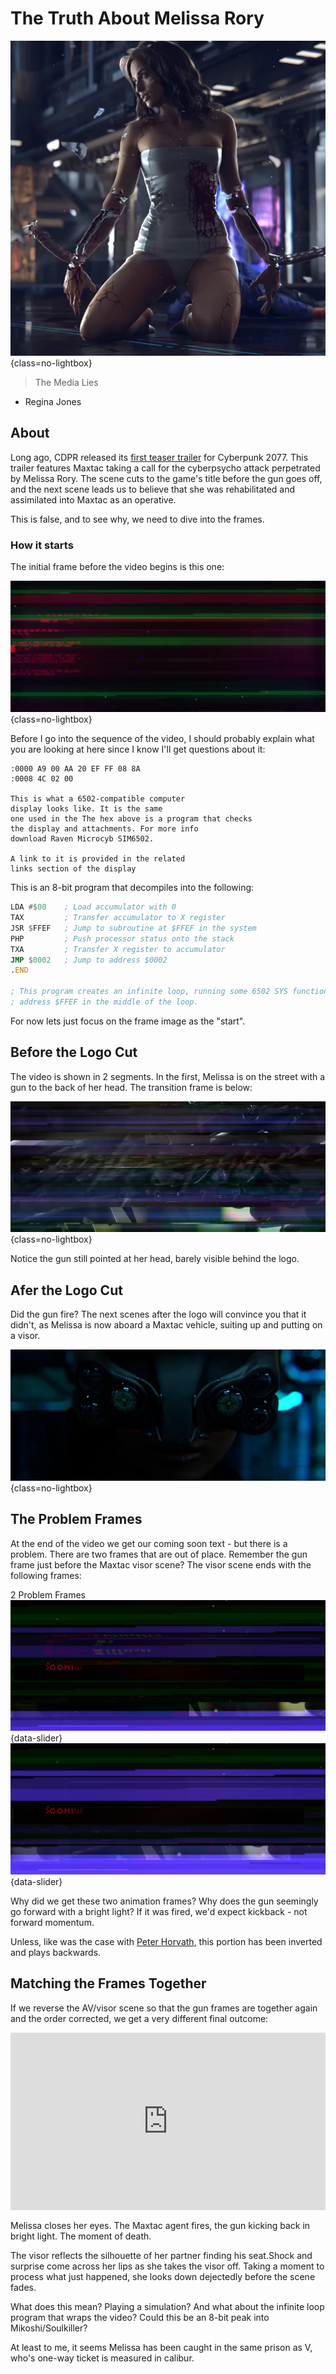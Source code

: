 # The Truth About Melissa Rory

![Melissa Rory](assets/rory-header.png){class=no-lightbox}

> The Media Lies

- Regina Jones

## About

Long ago, CDPR released its [first teaser
trailer](https://www.youtube.com/watch?v=P99qJGrPNLs) for Cyberpunk 2077. This
trailer features Maxtac taking a call for the cyberpsycho attack perpetrated by
Melissa Rory. The scene cuts to the game's title before the gun goes off, and
the next scene leads us to believe that she was rehabilitated and assimilated
into Maxtac as an operative.

This is false, and to see why, we need to dive into the frames.

### How it starts

The initial frame before the video begins is this one:

![The first frame](assets/rory-frame-1.png){class=no-lightbox}

Before I go into the sequence of the video, I should probably explain what you
are looking at here since I know I'll get questions about it:

```
:0000 A9 00 AA 20 EF FF 08 8A
:0008 4C 02 00

This is what a 6502-compatible computer
display looks like. It is the same
one used in the The hex above is a program that checks
the display and attachments. For more info
download Raven Microcyb SIM6502.

A link to it is provided in the related
links section of the display

```

This is an 8-bit program that decompiles into the following:

```asm
LDA #$00    ; Load accumulator with 0
TAX         ; Transfer accumulator to X register
JSR $FFEF   ; Jump to subroutine at $FFEF in the system
PHP         ; Push processor status onto the stack
TXA         ; Transfer X register to accumulator
JMP $0002   ; Jump to address $0002
.END

; This program creates an infinite loop, running some 6502 SYS function at
; address $FFEF in the middle of the loop.

```

For now lets just focus on the frame image as the "start".

## Before the Logo Cut

The video is shown in 2 segments. In the first, Melissa is on the street with
a gun to the back of her head. The transition frame is below:

![Transition frame](assets/rory-frame-2.png){class=no-lightbox}

Notice the gun still pointed at her head, barely visible behind the logo.

## Afer the Logo Cut

Did the gun fire? The next scenes after the logo will convince you that it
didn't, as Melissa is now aboard a Maxtac vehicle, suiting up and putting on a
visor.

![Melissa suiting up](assets/rory-frame-3.png){class=no-lightbox}

## The Problem Frames

At the end of the video we get our coming soon text - but there is a problem.
There are two frames that are out of place. Remember the gun frame just before
the Maxtac visor scene? The visor scene ends with the following frames:

2 Problem Frames
![Somehow we're back at the initial scene, with the gun raised back...](assets/rory-frame-4.png){data-slider}
![...followed by a bright light with the gun in a more forward position.](assets/rory-frame-5.png){data-slider}

Why did we get these two animation frames? Why does the gun seemingly go
forward with a bright light? If it was fired, we'd expect kickback - not
forward momentum.

Unless, like was the case with [Peter Horvath](time-as-a-loop.md#the-second-indicator-peter-horvath), this portion has been inverted and plays backwards.

## Matching the Frames Together

If we reverse the AV/visor scene so that the gun frames are together again and
the order corrected, we get a very different final outcome:

<div class="video-wrapper">
  <iframe style="width:100%; aspect-ratio:16/9;" src="https://www.youtube.com/embed/blEPXxZoO6w?si=fcSBNqq3Uo7ArpuK" frameborder="0" allowfullscreen></iframe>
</div>

Melissa closes her eyes. The Maxtac agent fires, the gun kicking back in bright
light. The moment of death.

The visor reflects the silhouette of her partner finding his seat.Shock and
surprise come across her lips as she takes the visor off. Taking a moment to
process what just happened, she looks down dejectedly before the scene fades.

What does this mean? Playing a simulation? And what about
the infinite loop program that wraps the video? Could this be an 8-bit peak
into Mikoshi/Soulkiller?

At least to me, it seems Melissa has been caught in the same prison as V, who's
one-way ticket is measured in calibur.
